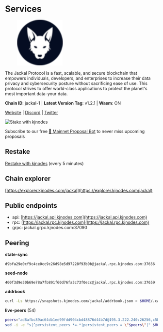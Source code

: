 # Services

<figure><img src="https://raw.githubusercontent.com/kj89/cosmos-images/main/logos/jackal.png" width="150" alt=""><figcaption></figcaption></figure>

The Jackal Protocol is a fast, scalable, and secure blockchain that empowers  individuals, developers, and enterprises to increase their data privacy and  cybersecurity posture without sacrificing ease of use. This protocol strives  to offer world-class applications to protect the planet's most important data–your data.

**Chain ID**: jackal-1 | **Latest Version Tag**: v1.2.1 | **Wasm**: ON

[Website](https://jackalprotocol.com) | [Discord](https://discord.com/invite/5GKym3p6rj) | [Twitter](https://twitter.com/Jackal_Protocol)

[![Stake with kjnodes](https://i.ibb.co/cr44Q8j/button-stake-with-kjnodes.png)](https://restake.app/jackal/jklvaloper1tr3wm3mdkz0tda6t7vavqnn7fe2g4un0f67xmt)

Subscribe to our free [🤖 Mainnet Proposal Bot](https://t.me/kjnodes_proposal_bot) to never miss upcoming proposals

## Restake

[Restake with kjnodes](https://restake.app/jackal/jklvaloper1tr3wm3mdkz0tda6t7vavqnn7fe2g4un0f67xmt) (every 5 minutes)
## Chain explorer
[https://explorer.kjnodes.com/jackal](https://explorer.kjnodes.com/jackal)

## Public endpoints

* api: [https://jackal.api.kjnodes.com](https://jackal.api.kjnodes.com)
* rpc: [https://jackal.rpc.kjnodes.com](https://jackal.rpc.kjnodes.com)
* grpc: jackal.grpc.kjnodes.com:37090

## Peering

**state-sync**

```text
d9bfa29e0cf9c4ce0cc9c26d98e5d97228f93b0b@jackal.rpc.kjnodes.com:37656
```

**seed-node**

```text
400f3d9e30b69e78a7fb891f60d76fa3c73f0ecc@jackal.rpc.kjnodes.com:37659
```

**addrbook**
```bash
curl -Ls https://snapshots.kjnodes.com/jackal/addrbook.json > $HOME/.canine/config/addrbook.json
```

**live-peers** (54)
```bash
peers="ad8afbc89ac64db1ee99fdd904cbd48876d44b7d@195.3.222.240:26256,c5b43622ecd7413dd41905f6f8f5b5befd299ced@65.109.65.210:32656,c2842c76779913e05fa4256e3caab852e1782951@202.61.194.254:60756,9bcaee1ad957fa75f60a6dd9d8870e53220794a9@104.37.187.214:60756,e0740626622af6f64c5c71cc8a2723bfc7eedf66@99.241.52.117:26456,d9bfa29e0cf9c4ce0cc9c26d98e5d97228f93b0b@65.109.88.38:37656,ee2ef67b49cbc7b4af7ff0b7321870a5d9ae69a5@65.108.138.80:17556,0daa5dcda773b1d3842ba2881cf27aab519a2cac@54.36.108.222:28656,af774f532cf4b53528b0c418d01dbec549207841@162.19.84.205:26656,519f2b648a2a8794ac33b195f39b6d836e09f8f2@131.153.154.13:26656,f3b96273f3b1a7d2594851badd4302f16db81cfa@23.29.55.92:26656,13cf937bc1525c587fa82b441013995238d68a6e@143.42.114.129:26656,55bbee79c024a5032222ee4cac0d932c4033c63a@142.132.209.97:26656,976d837d399c0914cca7ba81fcd554b1f3d7a7bd@216.209.198.116:26656,dd3cab79ffae0aed4f519503b66e9403c69eeb14@85.237.193.101:25565,2a55d2e6cc5fa2dda8a484ab7d00f77f076d237f@141.95.47.216:26656,ebc272824924ea1a27ea3183dd0b9ba713494f83@95.214.55.198:26906,1e73ff9390e85a640807bfba6c93107012df4688@65.108.239.50:26656,7adbbe1a5f867a0befcf1fd94f395dd8257d718f@73.40.151.121:15656,7574e0ab179fc6cc47ac89284f4641790218540e@18.163.165.245:26626,e7e0fa5e56b19da4aa9fc43aa9fb4ef7bb7fabdc@198.244.178.213:26656,173c43436e2287f3660c344a5fd2386da4a61968@65.109.92.241:11126,a2afb42b65da7013eca54778ce01dfb877c2a82a@154.12.227.132:37656,399068f8371dce4ae5d7cd7da2c965e765e68f4b@65.108.238.102:17556,51b4456968878fc0db9c089b771124f7b8e74d70@109.123.243.135:16656,d39fecbc409541de13fa644d90066d4dabe08262@95.165.89.222:24475,28b093e86576a307cebc709912e3546ffe331ad6@65.108.224.156:26656,80cc4b90a546a138a480642dd5ce0fcf65ba2d8c@65.108.41.172:29956,f7b5bc8e8eb8a954f9c36ac7c06ff7b9b847c785@167.86.82.140:46656,68b81df146d915f599775a18953bbefbd49d024a@193.70.33.64:17556,bc6ce122e5809b06dcf90742ee40091f3ee6bcee@142.132.248.253:42656,ff94a29e02de8369faf37c76d3c97684bbd51bd6@185.16.38.165:17556,69b34e294afe1e237eee043805ba211aedd6db7c@65.108.99.169:18656,dbbd1e102b9d0cde827cd272205fa3a2886a6b2c@5.9.147.22:21656,01ab8944f1d486f8b3682a457a020dd7c386cc16@185.215.166.126:26656,2ec46ff04ebfafc19f505feaaf00943c15bb2757@185.16.38.149:26656,2bd393e877375b53f4dec4b922a91f460c907504@65.108.195.18:26656,713d202326eedaed41d467b26051aba62727febd@5.9.69.241:26656,7751d16cfa48da0a5bea6f40e9bcc386b4c76c50@51.89.7.184:26638,599b3440878a2074e0185b48b6d51a896642a058@65.108.70.119:26656,e08efc0b0e15e4d8eacf0f4ed5e52f6e9bdc312d@144.76.97.251:36156,4bfc9e0f762e952b76daee87e9ffd081d2974f75@31.156.88.34:26656,cda2f5ee8d1feff1a5136e17a17b4a3a374a6f49@65.109.106.172:32656,ac6e9b3fc2d18f51aa8d6f98bae9e05acfac97e1@217.131.118.88:26656,55df88ae25223565af42ccd6b3b558b8e70bba31@213.239.216.252:26656,dd7e72f0a71476e51c0a601a40d6fc02a1ae1a95@65.108.6.45:60856,26b6255375a592c3b0664bd474a6975f468c3785@88.99.164.158:11126,f53b8cc06438b9b36351bbdf22b33dafe282f6f6@176.241.136.91:42656,1394336a0fc1a8ffa6fc2aece094ac7bc3a4f3c6@65.109.83.217:26656,a79da224ad9d4501dbf1d547986ebec55d56b951@135.181.128.114:17556,dd7ee88ff1a81be43fb5ed12c416cd23fd065f8e@65.109.69.154:32656,5a4d1a83c877dd5db378ef5f897824273c2d4beb@141.95.72.198:36656,0faa7f1099de2e02deebe09fcb52863056333265@144.202.72.17:26616,24d557203af1734d8a9e94d1819f0920ee66845c@185.252.235.83:27656"
sed -i -e "s|^persistent_peers *=.*|persistent_peers = \"$peers\"|" $HOME/.canine/config/config.toml
```

